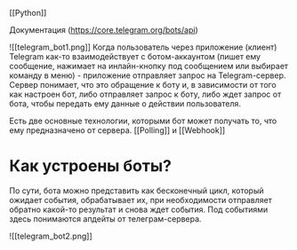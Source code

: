 [[Python]]

 Документация (https://core.telegram.org/bots/api)

![[telegram_bot1.png]]
Когда пользователь через приложение (клиент) Telegram как-то взаимодействует с ботом-аккаунтом (пишет ему сообщение, нажимает на инлайн-кнопку под сообщением или выбирает команду в меню) - приложение отправляет запрос на Telegram-сервер. Сервер понимает, что это обращение к боту и, в зависимости от того как настроен бот, либо отправляет запрос к боту, либо ждет запрос от бота, чтобы передать ему данные о действии пользователя.

Есть две основные технологии, которыми бот может получать то, что ему предназначено от сервера. [[Polling]] и [[Webhook]]

# Как устроены боты?

По сути, бота можно представить как бесконечный цикл, который ожидает события, обрабатывает их, при необходимости отправляет обратно какой-то результат и снова ждет события. Под событиями здесь понимаются апдейты от телеграм-сервера.

![[telegram_bot2.png]]